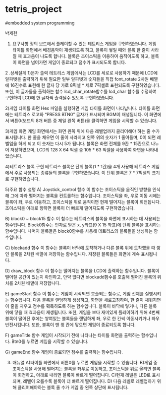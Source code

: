 # tetris_project
#embedded system programming

박제현

1. 요구사항 정의
	보드에서 플레이할 수 있는 테트리스 게임을 구현하였습니다. 게임 타이틀 화면에서 배경음악이 재생되도록 하고, 블록이 쌓일 때와 블록 한 줄이 사라질 때 효과음이 나도록 합니다. 블록은 조이스틱을 이용하여 움직이도록 하고, 블록이 화면을 넘어가면 게임이 종료되고 점수가 표시되도록 합니다.

2 .상세설계
1)문자 출력
	테트리스 게임에서는 LCD를 세로로 사용하기 때문에 LCD에 알파벳을 출력하기 위해 필요한 일부 알파벳과 숫자들을 직접 font_rotate 2차원 배열에 16진수로 표현해 한 글자 당 가로 8픽셀 * 세로 7픽셀로 표현되도록 구현하였습니다. 또한, 이 글자들을 출력하는 함수 lcd_char_rotate함수를 lcd_char 함수를 수정하여 구현하여 LCD에 한 글자씩 출력될수 있도록 구현하였습니다.

2)게임 타이틀 화면
	Hex 파일을 실행하면 게임 타이틀 화면이 나타납니다. 타이틀 화면에는 테트리스 로고와 “PRESS BTN0” 글자가 표시되며 BGM이 재생됩니다. 이 화면에서 버튼0(보드의 8개 버튼 중 제일 왼쪽 버튼)을 클릭하면 게임을 시작할 수 있습니다.

3)게임 화면
게임 화면에서는 화면 왼쪽 위에 다음 레벨업까지 클리어해야 하는 줄 수가 표시됩니다. 한 줄을 채우면 이 줄이 사라지고 왼쪽 위의 숫자가 1 줄어들며, 0이 되면 레벨업을 하게 되고 이 숫자는 다시 5가 됩니다. 블록은 화면 전체를 9칸 * 15칸으로 나누어 저장하였으며, LCD의 128 X 64 픽셀 중 105 * 63 픽셀을 사용하여 화면을 나타내었습니다.

4)테트리스 블록 구현
	테트리스 블록은 단위 블록(1 * 1칸)을 4개 사용해 테트리스 게임에서 주로 사용되는 종류들의 블록을 구현하였습니다. 이 단위 블록은 7 * 7픽셀의 크기로 구현하였습니다.

5)주요 함수 설명
A) Joystick_control 함수
	이 함수는 조이스틱을 움직인 방향을 인식해 그에 따라 떨어지는 블록을 컨트롤하는 함수입니다. 조이스틱을 좌, 우로 이동 시에는 블록이 좌, 우로 이동하고, 조이스틱을 위로 움직이면 현재 떨어지는 블록이 회전됩니다. 조이스틱을 아래로 향하면 블록이 더 빠르게 떨어지도록 구현하였습니다.

B) block0 ~ block15 함수
	이 함수는 테트리스의 블록을 화면에 표시하는 데 사용되는 함수입니다. Block0함수는 인자로 받은 x, y좌표(9 X 15 좌표)에 단위 블록을 표시하는 함수입니다. 나머지 블록들은 block0함수를 사용해 테트리스의 블록들을 생성하는 함수입니다.

C) blockadd 함수
	이 함수는 블록이 바닥에 도착하거나 다른 블록 위에 도착했을 때 쌓인 블록을 2차원 배열에 저장하는 함수입니다. 저장된 블록들은 화면에 계속 표시됩니다.

D) draw_block 함수
	이 함수는 떨어지는 블록을 LCD에 출력하는 함수입니다. 블록이 떨어질 공간이 있는지 확인하고, 만약 없다면 blockadd함수를 호출해 떨어진 블록의 위치를 2차원 배열에 저장합니다.

E) gameStart 함수
	이 함수는 게임이 시작되면 호출되는 함수로, 게임 전체를 실행시키는 함수입니다. 다음 블록을 랜덤하게 생성하고, 화면을 새로고침하며, 한 줄이 채워지면 이 줄을 지우고 점수를 획득하도록 하는 함수입니다. 블록이 바닥에 닿거나, 다른 블록 위에 닿을 때 효과음이 재생됩니다. 또한, 게임을 보다 재미있게 플레이하기 위해 4번째 블록이 떨어진 후에는 쌓여있는 블록들을 랜덤하게 좌, 우로 한 칸씩 이동시키거나 좌우 반전시킵니다. 또한, 블록이 맨 윗 칸에 닿으면 게임이 종료되도록 합니다.

F) gameTitle 함수
	게임이 시작되기 전에 나타나는 타이틀 화면을 출력하는 함수입니다. Btn0를 누르면 게임을 시작할 수 있습니다.

G) gameEnd 함수
	게임이 종료되면 점수를 출력하는 함수입니다.

3. 매뉴얼
A)타이틀 화면에서 버튼0를 누르면 게임을 시작할 수 있습니다.
B)게임 중 조이스틱을 사용해 떨어지는 블록을 좌우로 이동하고, 조이스틱을 위로 올리면 블록이 회전하고, 아래로 내리면 블록이 빠르게 떨어집니다.
C)현재 레벨은 LED로 표시되며, 레벨이 오를수록 블록이 더 빠르게 떨어집니다.
D) 다음 레벨로 레벨업하기 위해 클리어해야하는 블록 줄 수가 게임 중 왼쪽 상단에 표시됩니다.
